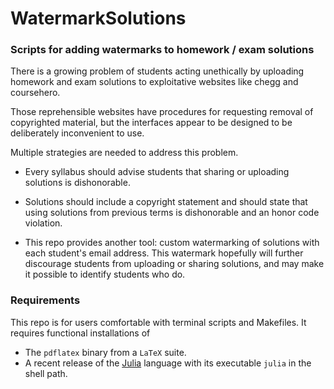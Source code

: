 # WatermarkSolutions

### Scripts for adding watermarks to homework / exam solutions

There is a growing problem
of students acting unethically
by uploading homework and exam solutions
to exploitative websites like chegg and coursehero.

Those reprehensible websites have procedures
for requesting removal of copyrighted material,
but the interfaces appear to be designed
to be deliberately inconvenient to use.

Multiple strategies are needed to address this problem.
* Every syllabus should advise students
that sharing or uploading solutions is dishonorable.
* Solutions should include a copyright statement
and should state that using solutions from previous terms
is dishonorable and an honor code violation.

* This repo provides another tool:
custom watermarking of solutions
with each student's email address.
This watermark hopefully will further discourage students
from uploading or sharing solutions,
and may make it possible to identify students who do.


### Requirements

This repo is for users comfortable with terminal scripts and Makefiles.
It requires functional installations of
* The `pdflatex` binary from a `LaTeX` suite.
* A recent release of the [Julia](julialang.org) language
with its executable `julia` in the shell path.
